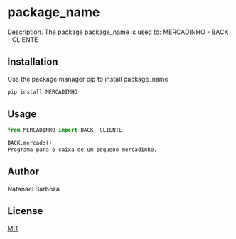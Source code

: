# package_name

Description. 
The package package_name is used to:
	MERCADINHO
		- BACK
		- CLIENTE

## Installation

Use the package manager [pip](https://pip.pypa.io/en/stable/) to install package_name

```bash
pip install MERCADINHO
```

## Usage

```python
from MERCADINHO import BACK, CLIENTE

BACK.mercado()
Programa para o caixa de um pequeno mercadinho.
```

## Author
Natanael Barboza

## License
[MIT](https://choosealicense.com/licenses/mit/)